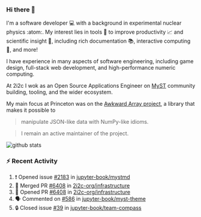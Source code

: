 ### Hi there 👋 

I'm a software developer 💻 with a background in experimental nuclear physics :atom:. My interest lies in tools :wrench: to improve productivity :chart_with_upwards_trend: and scientific insight :telescope:, including rich documentation 📚, interactive computing 🧮, and more! 

I have experience in many aspects of software engineering, including game design, full-stack web development, and high-performance numeric computing. 

At 2i2c I wok as an Open Source Applications Engineer on [MyST](https://github.com/jupyter-book/mystmd) community building, tooling, and the wider ecosystem. 

My main focus at Princeton was on the [Awkward Array project](awkward-array.org/), a library that makes it possible to 
> manipulate JSON-like data with NumPy-like idioms.

> I remain an active maintainer of the project. 

![github stats](https://github-readme-stats.vercel.app/api?username=agoose77&show_icons=true&hide_rank=true&hide_title=true&bg_color=30,e76445,904e95&text_color=efe3ec&icon_color=efe3ec)
<!--
**agoose77/agoose77** is a ✨ _special_ ✨ repository because its `README.md` (this file) appears on your GitHub profile.

Here are some ideas to get you started:

- 🔭 I’m currently working on ...
- 🌱 I’m currently learning ...
- 👯 I’m looking to collaborate on ...
- 🤔 I’m looking for help with ...
- 💬 Ask me about ...
- 📫 How to reach me: ...
- 😄 Pronouns: ...
- ⚡ Fun fact: ...
-->

### :zap: Recent Activity

<!--START_SECTION:activity-->
1. ❗ Opened issue [#2183](https://github.com/jupyter-book/mystmd/issues/2183) in [jupyter-book/mystmd](https://github.com/jupyter-book/mystmd)
2. 🎉 Merged PR [#6408](https://github.com/2i2c-org/infrastructure/pull/6408) in [2i2c-org/infrastructure](https://github.com/2i2c-org/infrastructure)
3. 💪 Opened PR [#6408](https://github.com/2i2c-org/infrastructure/pull/6408) in [2i2c-org/infrastructure](https://github.com/2i2c-org/infrastructure)
4. 🗣 Commented on [#586](https://github.com/jupyter-book/myst-theme/pull/586#issuecomment-3094801095) in [jupyter-book/myst-theme](https://github.com/jupyter-book/myst-theme)
5. 🔒 Closed issue [#39](https://github.com/jupyter-book/team-compass/issues/39) in [jupyter-book/team-compass](https://github.com/jupyter-book/team-compass)
<!--END_SECTION:activity-->
